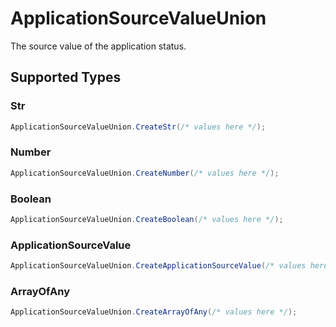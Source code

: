 # ApplicationSourceValueUnion

The source value of the application status.


## Supported Types

### Str

```csharp
ApplicationSourceValueUnion.CreateStr(/* values here */);
```

### Number

```csharp
ApplicationSourceValueUnion.CreateNumber(/* values here */);
```

### Boolean

```csharp
ApplicationSourceValueUnion.CreateBoolean(/* values here */);
```

### ApplicationSourceValue

```csharp
ApplicationSourceValueUnion.CreateApplicationSourceValue(/* values here */);
```

### ArrayOfAny

```csharp
ApplicationSourceValueUnion.CreateArrayOfAny(/* values here */);
```
